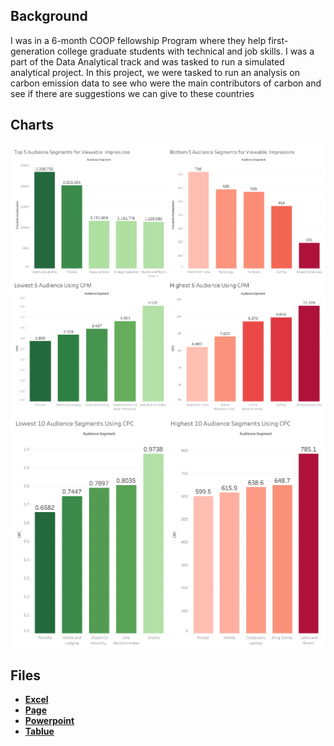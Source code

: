 ## Background
I was in a 6-month COOP fellowship Program where they help first-generation college graduate students with technical and job skills. I was a part of the Data Analytical track and was tasked to run a simulated analytical project. In this project, we were tasked to run an analysis on carbon emission data to see who were the main contributors of carbon and see if there are suggestions we can give to these countries


## Charts
<img style="display: block; margin: auto;" src="https://github.com/Christopher-Arzate/Social_Media/blob/main/Social_Media/Dashboard_View_CPM.png">
<img style="display: block; margin: auto;" src="https://github.com/Christopher-Arzate/Social_Media/blob/main/Social_Media/Dashboard_CPC.png">

## Files
- [**Excel**](https://github.com/Christopher-Arzate/Carbon/blob/main/Carbon/CAB_Carbon%20Emissions%20Data%20Set%20(1949%20–%202021).xlsx)
- [**Page**](https://github.com/Christopher-Arzate/Carbon/blob/main/Carbon/One-Page%20Summary.pdf)
- [**Powerpoint**](https://github.com/Christopher-Arzate/Carbon/blob/main/Carbon/Carbon_Emission_Presentation.pdf)
- [**Tablue**](https://public.tableau.com/views/capstone_project_17309388390870/Lowest10AudienceTagsUsingCPA?:language=en-US&:sid=&:redirect=auth&:display_count=n&:origin=viz_share_link)
